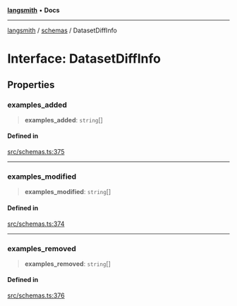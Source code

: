 [**langsmith**](../../README.md) • **Docs**

***

[langsmith](../../README.md) / [schemas](../README.md) / DatasetDiffInfo

# Interface: DatasetDiffInfo

## Properties

### examples\_added

> **examples\_added**: `string`[]

#### Defined in

[src/schemas.ts:375](https://github.com/langchain-ai/langsmith-sdk/blob/da3c1bb4f1396b48909bf0abac53fd717458c764/js/src/schemas.ts#L375)

***

### examples\_modified

> **examples\_modified**: `string`[]

#### Defined in

[src/schemas.ts:374](https://github.com/langchain-ai/langsmith-sdk/blob/da3c1bb4f1396b48909bf0abac53fd717458c764/js/src/schemas.ts#L374)

***

### examples\_removed

> **examples\_removed**: `string`[]

#### Defined in

[src/schemas.ts:376](https://github.com/langchain-ai/langsmith-sdk/blob/da3c1bb4f1396b48909bf0abac53fd717458c764/js/src/schemas.ts#L376)
